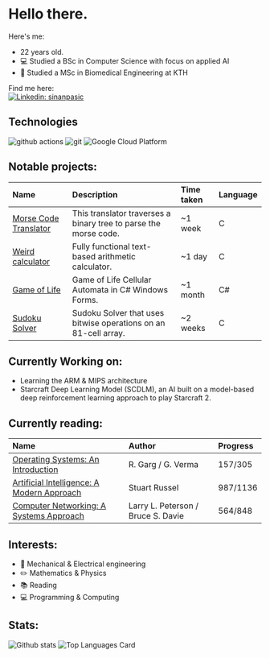 # Hello there.
Here's me:
- 22 years old.
- 💻 Studied a BSc in Computer Science with focus on applied AI<br>
- 🧬 Studied a MSc in Biomedical Engineering at KTH<br>

Find me here: <br>
[![Linkedin: sinanpasic](https://img.shields.io/badge/-sinanpasic-blue?style=flat-square&logo=Linkedin&logoColor=white&link=https://www.linkedin.com/in/sinanpasic/)](https://www.linkedin.com/in/sinanpasic/)

## Technologies
<p>
  <img alt="github actions" src="https://img.shields.io/badge/-Github_Actions-2088FF?style=flat-square&logo=github-actions&logoColor=white" />
  <img alt="git" src="https://img.shields.io/badge/-Git-F05032?style=flat-square&logo=git&logoColor=white" />
  <img alt="Google Cloud Platform" src="https://img.shields.io/badge/-Google_Cloud_Platform-1a73e8?style=flat-square&logo=google-cloud&logoColor=white" />
</p>

## Notable projects: <br>
| Name | Description | Time taken | Language |
| :--- | :--- | :--- | :--- |
| [Morse Code Translator](https://github.com/BolvarsDad/morse-translator-C) | This translator traverses a binary tree to parse the morse code. | ~1 week | C |
| [Weird calculator](https://github.com/BolvarsDad/WeirdCalculator) | Fully functional text-based arithmetic calculator. | ~1 day | C |
| [Game of Life](https://github.com/BolvarsDad/Game-of-Life) | Game of Life Cellular Automata in C# Windows Forms. | ~1 month | C# |
| [Sudoku Solver](https://github.com/BolvarsDad/sudoku) | Sudoku Solver that uses bitwise operations on an 81-cell array. | ~2 weeks | C |

## Currently Working on: <br>
- Learning the ARM & MIPS architecture <br>
- Starcraft Deep Learning Model (SCDLM), an AI built on a model-based deep reinforcement learning approach to play Starcraft 2.

## Currently reading: <br>
| Name | Author | Progress |
| :--- | :--- | :--- |
| [Operating Systems: An Introduction](https://www.amazon.com/Operating-Systems-Introduction-R-Garg/dp/1942270380) | R. Garg / G. Verma | 157/305 |
| [Artificial Intelligence: A Modern Approach](https://www.amazon.com/Artificial-Intelligence-Modern-Approach-3rd/dp/0136042597) | Stuart Russel | 987/1136 |
| [Computer Networking: A Systems Approach](https://www.amazon.com/Computer-Networks-Approach-Kaufmann-Networking/dp/0128182008/ref=sr_1_1?crid=BFQE2EHB0W09&keywords=computer+networks+a+systems+approach&qid=1680103399&s=books&sprefix=computer+networks+a+systems+approa%2Cstripbooks-intl-ship%2C152&sr=1-1) | Larry L. Peterson / Bruce S. Davie | 564/848 |

## Interests: <br>
- 🦾 Mechanical & Electrical engineering <br>
- ✏️ Mathematics & Physics <br>
- 📚 Reading <br>
- 💻 Programming & Computing

## Stats:

![Github stats](https://github-readme-stats.vercel.app/api?username=BolvarsDad&theme=nord&show_icons=true&count_private=true)
![Top Languages Card](https://github-readme-stats.vercel.app/api/top-langs/?username=BolvarsDad&layout=compact&theme=nord)
